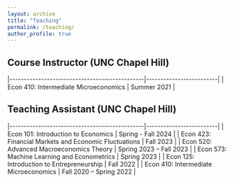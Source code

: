 ```yaml
---
layout: archive
title: "Teaching"
permalink: /teaching/
author_profile: true
---
```


<!-- <style>
table {
    border-collapse: collapse;
}
table, th, td {
   border: none;
}
blockquote {
    border-left: none;
    padding-left: 10px;
}
</style> -->


<style>
/* Apply borderless styling, custom font, and size only on this page */
table {
    /*font-family: Hel; /* Replace with desired font */
    font-size: 18px; /* Adjust font size as needed */
    border-collapse: collapse;
    width: 100%;
}
table, th, td {
   border: none;
   padding: 4px 2px; /* Adds space within each cell */
   text-align: left; /* Aligns text to the left */
}
</style>

## Course Instructor (UNC Chapel Hill)

|-----------------------------------------------|-------------------------|
| Econ 410: Intermediate Microeconomics    | Summer 2021                  |

## Teaching Assistant (UNC Chapel Hill)

|-----------------------------------------------|-------------------------|
| Econ 101: Introduction to Economics        | Spring - Fall 2024          |
| Econ 423: Financial Markets and Economic Fluctuations | Fall 2023        |
| Econ 520: Advanced Macroeconomics Theory    | Spring 2023 – Fall 2023     |
| Econ 573: Machine Learning and Econometrics  | Spring 2023                 |
| Econ 125: Introduction to Entrepreneurship   | Fall 2022                   |
| Econ 410: Intermediate Microeconomics      | Fall 2020 – Spring 2022     |
